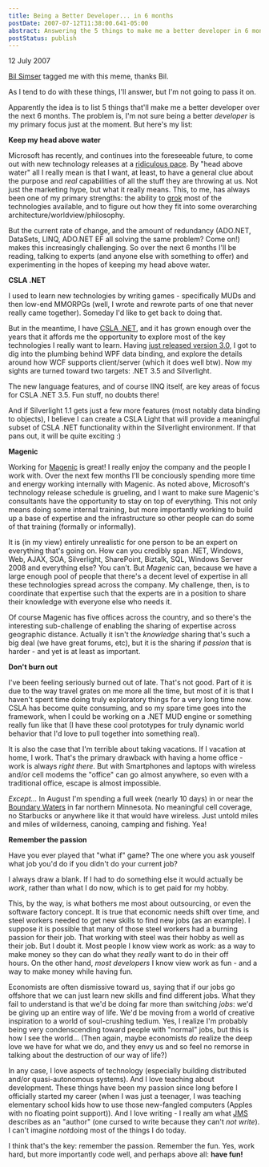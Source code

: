 ```yaml
---
title: Being a Better Developer... in 6 months
postDate: 2007-07-12T11:38:00.641-05:00
abstract: Answering the 5 things to make me a better developer in 6 months meme.
postStatus: publish
---
```

12 July 2007

[Bil Simser](http://weblogs.asp.net/bsimser/archive/2007/07/05/being-a-better-developer-in-6-months.aspx) tagged me with this meme, thanks Bil.

As I tend to do with these things, I'll answer, but I'm not going to pass it on.

Apparently the idea is to list 5 things that'll make me a better developer over the next 6 months. The problem is, I'm not sure being a better *developer* is my primary focus just at the moment. But here's my list:

**Keep my head above water**

Microsoft has recently, and continues into the foreseeable future, to come out with new technology releases at a [ridiculous pace](http://www.lhotka.net/weblog/ALackOfEnthusiasmInTheMicrosoftWorld.aspx). By "head above water" all I really mean is that I want, at least, to have a general clue about the purpose and *real* capabilities of all the stuff they are throwing at us. Not just the marketing hype, but what it really means. This, to me, has always been one of my primary strengths: the ability to [grok](http://en.wikipedia.org/wiki/Grok) most of the technologies available, and to figure out how they fit into some overarching architecture/worldview/philosophy.

But the current rate of change, and the amount of redundancy (ADO.NET, DataSets, LINQ, ADO.NET EF all solving the same problem? Come on!) makes this increasingly challenging. So over the next 6 months I'll be reading, talking to experts (and anyone else with something to offer) and experimenting in the hopes of keeping my head above water.

**CSLA .NET**

I used to learn new technologies by writing games - specifically MUDs and then low-end MMORPGs (well, I wrote and rewrote parts of one that never really came together). Someday I'd like to get back to doing that.

But in the meantime, I have [CSLA .NET](http://www.lhotka.net/cslanet), and it has grown enough over the years that it affords me the opportunity to explore most of the key technologies I really want to learn. Having [just released version 3.0](http://www.lhotka.net/weblog/CSLANET30AvailableForDownload.aspx), I got to dig into the plumbing behind WPF data binding, and explore the details around how WCF supports client/server (which it does well btw). Now my sights are turned toward two targets: .NET 3.5 and Silverlight.

The new language features, and of course lINQ itself, are key areas of focus for CSLA .NET 3.5. Fun stuff, no doubts there!

And if Silverlight 1.1 gets just a few more features (most notably data binding to objects), I believe I can create a CSLA Light that will provide a meaningful subset of CSLA .NET functionality within the Silverlight environment. If that pans out, it will be quite exciting :)

**Magenic**

Working for [Magenic](http://www.magenic.com) is great! I really enjoy the company and the people I work with. Over the next few months I'll be conciously spending more time and energy working internally with Magenic. As noted above, Microsoft's technology release schedule is grueling, and I want to make sure Magenic's consultants have the opportunity to stay on top of everything. This not only means doing some internal training, but more importantly working to build up a base of expertise and the infrastructure so other people can do some of that training (formally or informally).

It is (in my view) entirely unrealistic for one person to be an expert on everything that's going on. How can you credibly span .NET, Windows, Web, AJAX, SOA, Silverlight, SharePoint, Biztalk, SQL, Windows Server 2008 and everything else? You can't. But *Magenic* can, because we have a large enough pool of people that there's a decent level of expertise in all these technologies spread across the company. My challenge, then, is to coordinate that expertise such that the experts are in a position to share their knowledge with everyone else who needs it.

Of course Magenic has five offices across the country, and so there's the interesting sub-challenge of enabling the sharing of expertise across geographic distance. Actually it isn't the *knowledge* sharing that's such a big deal (we have great forums, etc), but it is the sharing if *passion* that is harder - and yet is at least as important.

**Don't burn out**

I've been feeling seriously burned out of late. That's not good. Part of it is due to the way travel grates on me more all the time, but most of it is that I haven't spent time doing truly exploratory things for a very long time now. CSLA has become quite consuming, and so my spare time goes into the framework, when I could be working on a .NET MUD engine or something really fun like that (I have these cool prototypes for truly dynamic world behavior that I'd love to pull together into something real).

It is also the case that I'm terrible about taking vacations. If I vacation at home, I work. That's the primary drawback with having a home office - work is always *right there*. But with Smartphones and laptops with wireless and/or cell modems the "office" can go almost anywhere, so even with a traditional office, escape is almost impossible.

*Except...* In August I'm spending a full week (nearly 10 days) in or near the [Boundary Waters](http://en.wikipedia.org/wiki/Boundary_Waters) in far northern Minnesota. No meaningful cell coverage, no Starbucks or anywhere like it that would have wireless. Just untold miles and miles of wilderness, canoing, camping and fishing. Yea!

**Remember the passion**

Have you ever played that "what if" game? The one where you ask youself what job you'd do if you didn't do your current job?

I always draw a blank. If I had to do something else it would actually be *work*, rather than what I do now, which is to get paid for my hobby.

This, by the way, is what bothers me most about outsourcing, or even the software factory concept. It is true that economic needs shift over time, and steel workers needed to get new skills to find new jobs (as an example). I suppose it is possible that many of those steel workers had a burning passion for their job. That working with steel was their hobby as well as their job. But I doubt it. Most people I know view work as work: as a way to make money so they can do what they *really* want to do in their off hours. On the other hand, *most developers* I know view work as fun - and a way to make money while having fun.

Economists are often dismissive toward us, saying that if our jobs go offshore that we can just learn new skills and find different jobs. What they fail to understand is that we'd be doing far more than switching *jobs*: we'd be giving up an entire way of life. We'd be moving from a world of creative inspiration to a world of soul-crushing tedium. Yes, I realize I'm probably being very condenscending toward people with "normal" jobs, but this is how I see the world... (Then again, maybe economists *do* realize the deep love we have for what we do, and they envy us and so feel no remorse in talking about the destruction of our way of life?)

In any case, I love aspects of technology (especially building distributed and/or quasi-autonomous systems). And I love teaching about development. These things have been my passion since long before I officially started my career (when I was just a teenager, I was teaching elementary school kids how to use those new-fangled computers (Apples with no floating point support)). And I love writing - I really am what [JMS](http://worldsofjms.com/) describes as an "author" (one cursed to write because they can't *not write*). I can't imagine *not*doing most of the things I do today.

I think that's the key: remember the passion. Remember the fun. Yes, work hard, but more importantly code well, and perhaps above all: **have fun!**
